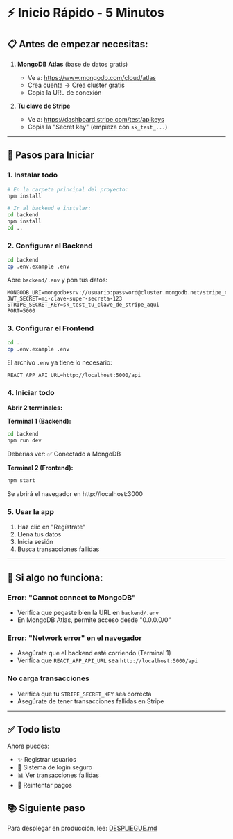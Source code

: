 # ⚡ Inicio Rápido - 5 Minutos

## 📋 Antes de empezar necesitas:

1. **MongoDB Atlas** (base de datos gratis)
   - Ve a: https://www.mongodb.com/cloud/atlas
   - Crea cuenta → Crea cluster gratis
   - Copia la URL de conexión

2. **Tu clave de Stripe**
   - Ve a: https://dashboard.stripe.com/test/apikeys
   - Copia la "Secret key" (empieza con `sk_test_...`)

---

## 🚀 Pasos para Iniciar

### 1. Instalar todo
```bash
# En la carpeta principal del proyecto:
npm install

# Ir al backend e instalar:
cd backend
npm install
cd ..
```

### 2. Configurar el Backend

```bash
cd backend
cp .env.example .env
```

Abre `backend/.env` y pon tus datos:
```
MONGODB_URI=mongodb+srv://usuario:password@cluster.mongodb.net/stripe_connector
JWT_SECRET=mi-clave-super-secreta-123
STRIPE_SECRET_KEY=sk_test_tu_clave_de_stripe_aqui
PORT=5000
```

### 3. Configurar el Frontend

```bash
cd ..
cp .env.example .env
```

El archivo `.env` ya tiene lo necesario:
```
REACT_APP_API_URL=http://localhost:5000/api
```

### 4. Iniciar todo

**Abrir 2 terminales:**

**Terminal 1 (Backend):**
```bash
cd backend
npm run dev
```
Deberías ver: ✅ Conectado a MongoDB

**Terminal 2 (Frontend):**
```bash
npm start
```
Se abrirá el navegador en http://localhost:3000

### 5. Usar la app

1. Haz clic en "Regístrate"
2. Llena tus datos
3. Inicia sesión
4. Busca transacciones fallidas

---

## 🐛 Si algo no funciona:

### Error: "Cannot connect to MongoDB"
- Verifica que pegaste bien la URL en `backend/.env`
- En MongoDB Atlas, permite acceso desde "0.0.0.0/0"

### Error: "Network error" en el navegador
- Asegúrate que el backend esté corriendo (Terminal 1)
- Verifica que `REACT_APP_API_URL` sea `http://localhost:5000/api`

### No carga transacciones
- Verifica que tu `STRIPE_SECRET_KEY` sea correcta
- Asegúrate de tener transacciones fallidas en Stripe

---

## ✅ Todo listo

Ahora puedes:
- ✨ Registrar usuarios
- 🔐 Sistema de login seguro
- 📊 Ver transacciones fallidas
- 🔄 Reintentar pagos

## 📚 Siguiente paso

Para desplegar en producción, lee: [DESPLIEGUE.md](DESPLIEGUE.md)
